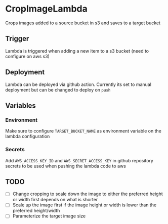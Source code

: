 # CropImageLambda
Crops images added to a source bucket in s3 and saves to a target bucket

## Trigger
Lambda is triggered when adding a new item to a s3 bucket (need to configure on aws s3)

## Deployment
Lambda can be deployed via github action. Currently its set to manual deployment but can be changed to deploy on `push`

## Variables
### Environment
Make sure to configure `TARGET_BUCKET_NAME` as environment variable on the lambda configuration
### Secrets
Add `AWS_ACCESS_KEY_ID` and `AWS_SECRET_ACCESS_KEY` in github repository secrets to be used when pushing the lambda code to aws

## TODO
- [ ] Change cropping to scale down the image to either the preferred height or width first depends on what is shorter
- [ ] Scale up the image first if the image height or width is lower than the preferred height/width
- [ ] Parameterize the target image size